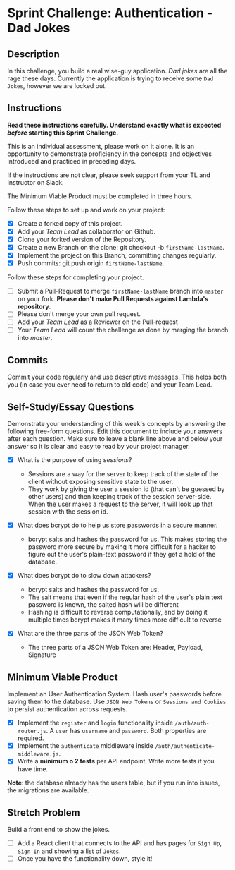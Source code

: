 # Sprint Challenge: Authentication - Dad Jokes

## Description

In this challenge, you build a real wise-guy application. _Dad jokes_ are all
the rage these days. Currently the application is trying to receive some
`Dad Jokes`, however we are locked out.

## Instructions

**Read these instructions carefully. Understand exactly what is expected
_before_ starting this Sprint Challenge.**

This is an individual assessment, please work on it alone. It is an opportunity
to demonstrate proficiency in the concepts and objectives introduced and
practiced in preceding days.

If the instructions are not clear, please seek support from your TL and
Instructor on Slack.

The Minimum Viable Product must be completed in three hours.

Follow these steps to set up and work on your project:

- [x] Create a forked copy of this project.
- [x] Add your _Team Lead_ as collaborator on Github.
- [x] Clone your forked version of the Repository.
- [x] Create a new Branch on the clone: git checkout -b `firstName-lastName`.
- [x] Implement the project on this Branch, committing changes regularly.
- [x] Push commits: git push origin `firstName-lastName`.

Follow these steps for completing your project.

- [ ] Submit a Pull-Request to merge `firstName-lastName` branch into `master`
      on your fork. **Please don't make Pull Requests against Lambda's
      repository**.
- [ ] Please don't merge your own pull request.
- [ ] Add your _Team Lead_ as a Reviewer on the Pull-request
- [ ] Your _Team Lead_ will count the challenge as done by merging the branch
      into _master_.

## Commits

Commit your code regularly and use descriptive messages. This helps both you (in
case you ever need to return to old code) and your Team Lead.

## Self-Study/Essay Questions

Demonstrate your understanding of this week's concepts by answering the
following free-form questions. Edit this document to include your answers after
each question. Make sure to leave a blank line above and below your answer so it
is clear and easy to read by your project manager.

- [x] What is the purpose of using _sessions_?

  - Sessions are a way for the server to keep track of the state of the client
    without exposing sensitive state to the user.
  - They work by giving the user a session id (that can't be guessed by other
    users) and then keeping track of the session server-side. When the user
    makes a request to the server, it will look up that session with the session
    id.

- [x] What does bcrypt do to help us store passwords in a secure manner.

  - bcrypt salts and hashes the password for us. This makes storing the password
    more secure by making it more difficult for a hacker to figure out the
    user's plain-text password if they get a hold of the database.

- [x] What does bcrypt do to slow down attackers?

  - bcrypt salts and hashes the password for us.
  - The salt means that even if the regular hash of the user's plain text
    password is known, the salted hash will be different
  - Hashing is difficult to reverse computationally, and by doing it multiple
    times bcrypt makes it many times more difficult to reverse

* [x] What are the three parts of the JSON Web Token?

  - The three parts of a JSON Web Token are: Header, Payload, Signature

## Minimum Viable Product

Implement an User Authentication System. Hash user's passwords before saving
them to the database. Use `JSON Web Tokens` or `Sessions and Cookies` to persist
authentication across requests.

- [x] Implement the `register` and `login` functionality inside
      `/auth/auth-router.js`. A `user` has `username` and `password`. Both
      properties are required.
- [x] Implement the `authenticate` middleware inside
      `/auth/authenticate-middleware.js`.
- [x] Write a **minimum o 2 tests** per API endpoint. Write more tests if you
      have time.

**Note**: the database already has the users table, but if you run into issues,
the migrations are available.

## Stretch Problem

Build a front end to show the jokes.

- [ ] Add a React client that connects to the API and has pages for `Sign Up`,
      `Sign In` and showing a list of `Jokes`.
- [ ] Once you have the functionality down, style it!
